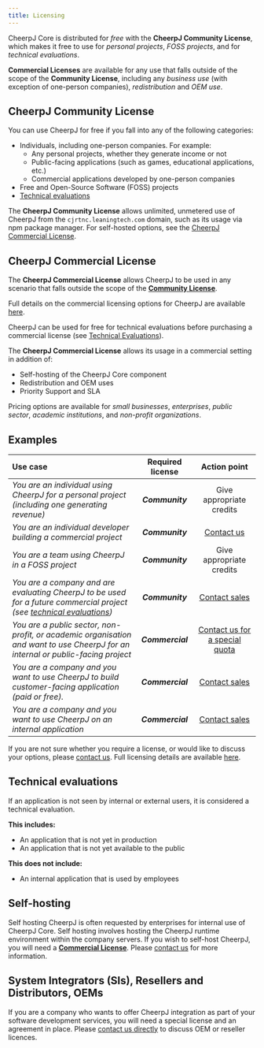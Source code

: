 ```yaml
---
title: Licensing
---
```


CheerpJ Core is distributed for _free_ with the **CheerpJ Community License**, which makes it free to use for _personal projects_, _FOSS projects_, and for _technical evaluations_.

**Commercial Licenses** are available for any use that falls outside of the scope of the **Community License**, including any _business use_ (with exception of one-person companies), _redistribution_ and _OEM use_.

## CheerpJ Community License

You can use CheerpJ for free if you fall into any of the following categories:

- Individuals, including one-person companies. For example:
  - Any personal projects, whether they generate income or not
  - Public-facing applications (such as games, educational applications, etc.)
  - Commercial applications developed by one-person companies
- Free and Open-Source Software (FOSS) projects
- [Technical evaluations](#technical-evaluations)

The **CheerpJ Community License** allows unlimited, unmetered use of CheerpJ from the `cjrtnc.leaningtech.com` domain, such as its usage via npm package manager. For self-hosted options, see the [CheerpJ Commercial License](#CheerpJ-Commercial-License).

## CheerpJ Commercial License

The **CheerpJ Commercial License** allows CheerpJ to be used in any scenario that falls outside the scope of the [**Community License**](#cheerpj-community-license).

Full details on the commercial licensing options for CheerpJ are available [here](https://cheerpj.com/licensing/).

CheerpJ can be used for free for technical evaluations before purchasing a commercial license (see [Technical Evaluations](#technical-evaluations)).

The **CheerpJ Commercial License** allows its usage in a commercial setting in addition of:

- Self-hosting of the CheerpJ Core component
- Redistribution and OEM uses
- Priority Support and SLA

Pricing options are available for _small businesses_, _enterprises_, _public sector_, _academic institutions_, and _non-profit organizations_.

## Examples

| Use case                                                                                                                                        | Required license |                          Action point                          |
| :---------------------------------------------------------------------------------------------------------------------------------------------- | :--------------: | :------------------------------------------------------------: |
| _You are an individual using CheerpJ for a personal project (including one generating revenue)_                                                 | _**Community**_  |                    Give appropriate credits                    |
| _You are an individual developer building a commercial project_                                                                                 | _**Community**_  |           [Contact us](https://cheerpj.com/contact/)           |
| _You are a team using CheerpJ in a FOSS project_                                                                                                | _**Community**_  |                    Give appropriate credits                    |
| _You are a company and are evaluating CheerpJ to be used for a future commercial project (see [technical evaluations](#technical-evaluations))_ | _**Community**_  |         [Contact sales](https://cheerpj.com/contact/)          |
| _You are a public sector, non-profit, or academic organisation and want to use CheerpJ for an internal or public-facing project_                | _**Commercial**_ | [Contact us for a special quota](https://cheerpj.com/contact/) |
| _You are a company and you want to use CheerpJ to build customer-facing application (paid or free)._                                            | _**Commercial**_ |         [Contact sales](https://cheerpj.com/contact/)          |
| _You are a company and you want to use CheerpJ on an internal application_                                                                      | _**Commercial**_ |         [Contact sales](https://cheerpj.com/contact/)          |

If you are not sure whether you require a license, or would like to discuss your options, please [contact us](https://cheerpj.com/contact/). Full licensing details are available [here](https://cheerpj.com/licensing/).

## Technical evaluations

If an application is not seen by internal or external users, it is considered a technical evaluation.

**This includes:**

- An application that is not yet in production
- An application that is not yet available to the public

**This does not include:**

- An internal application that is used by employees

## Self-hosting

Self hosting CheerpJ is often requested by enterprises for internal use of CheerpJ Core. Self hosting involves hosting the CheerpJ runtime environment within the company servers. If you wish to self-host CheerpJ, you will need a [**Commercial License**](#cheerpj-commercial-license). Please [contact us](https://cheerpj.com/contact/) for more information.

## System Integrators (SIs), Resellers and Distributors, OEMs

If you are a company who wants to offer CheerpJ integration as part of your software development services, you will need a special license and an agreement in place. Please [contact us directly](https://cheerpj.com/contact/) to discuss OEM or reseller licences.
